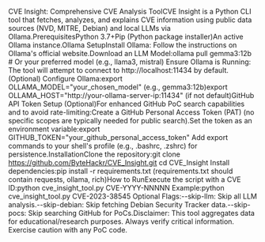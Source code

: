 CVE Insight: Comprehensive CVE Analysis ToolCVE Insight is a Python CLI tool that fetches, analyzes, and explains CVE information using public data sources (NVD, MITRE, Debian) and local LLMs via Ollama.PrerequisitesPython 3.7+Pip (Python package installer)An active Ollama instance.Ollama SetupInstall Ollama: Follow the instructions on Ollama's official website.Download an LLM Model:ollama pull gemma3:12b # Or your preferred model (e.g., llama3, mistral)
Ensure Ollama is Running: The tool will attempt to connect to http://localhost:11434 by default.(Optional) Configure Ollama:export OLLAMA_MODEL="your_chosen_model" (e.g., gemma3:12b)export OLLAMA_HOST="http://your-ollama-server-ip:11434" (if not default)GitHub API Token Setup (Optional)For enhanced GitHub PoC search capabilities and to avoid rate-limiting:Create a GitHub Personal Access Token (PAT) (no specific scopes are typically needed for public search).Set the token as an environment variable:export GITHUB_TOKEN="your_github_personal_access_token"
Add export commands to your shell's profile (e.g., .bashrc, .zshrc) for persistence.InstallationClone the repository:git clone https://github.com/ByteHackr/CVE_Insight.git
cd CVE_Insight
Install dependencies:pip install -r requirements.txt
(requirements.txt should contain requests, ollama, rich)How to RunExecute the script with a CVE ID:python cve_insight_tool.py CVE-YYYY-NNNNN
Example:python cve_insight_tool.py CVE-2023-38545
Optional Flags:--skip-llm: Skip all LLM analysis.--skip-debian: Skip fetching Debian Security Tracker data.--skip-pocs: Skip searching GitHub for PoCs.Disclaimer: This tool aggregates data for educational/research purposes. Always verify critical information. Exercise caution with any PoC code.
